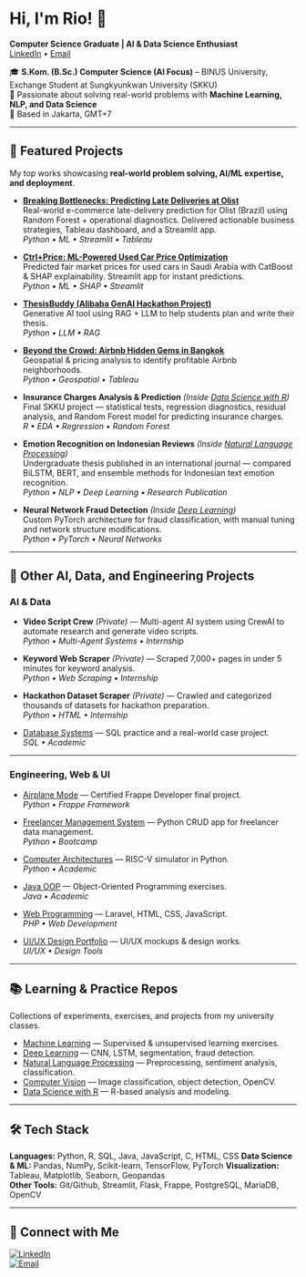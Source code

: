 # Hi, I'm Rio! 👋  
**Computer Science Graduate | AI & Data Science Enthusiast**  
[LinkedIn](https://www.linkedin.com/in/riopramana/) • [Email](mailto:riopramana1021@gmail.com)

🎓 **S.Kom. (B.Sc.) Computer Science (AI Focus)** – BINUS University, Exchange Student at Sungkyunkwan University (SKKU)  
🧠 Passionate about solving real-world problems with **Machine Learning, NLP, and Data Science**  
📍 Based in Jakarta, GMT+7

---

## 🚀 Featured Projects
My top works showcasing **real-world problem solving, AI/ML expertise, and deployment**.

- **[Breaking Bottlenecks: Predicting Late Deliveries at Olist](https://github.com/PurwadhikaDev/AlphaGroup_DTI_OL_02_FinalProject)**  
  Real-world e-commerce late-delivery prediction for Olist (Brazil) using Random Forest + operational diagnostics. Delivered actionable business strategies, Tableau dashboard, and a Streamlit app.  
  *Python • ML • Streamlit • Tableau*

- **[Ctrl+Price: ML-Powered Used Car Price Optimization](https://github.com/RioPramana21/Ctrl-Price-Taking-Control-of-Used-Car-Valuations-with-ML)**  
  Predicted fair market prices for used cars in Saudi Arabia with CatBoost & SHAP explainability. Streamlit app for instant predictions.  
  *Python • ML • SHAP • Streamlit*

- **[ThesisBuddy (Alibaba GenAI Hackathon Project)](https://github.com/RioPramana21/ThesisBuddy)**  
  Generative AI tool using RAG + LLM to help students plan and write their thesis.  
  *Python • LLM • RAG*

- **[Beyond the Crowd: Airbnb Hidden Gems in Bangkok](https://github.com/RioPramana21/Beyond-the-Crowd-How-to-Spot-Airbnb-Hidden-Gems-Set-Winning-Prices-in-Bangkok)**  
  Geospatial & pricing analysis to identify profitable Airbnb neighborhoods.  
  *Python • Geospatial • Tableau*

- **Insurance Charges Analysis & Prediction** *(Inside [Data Science with R](https://github.com/RioPramana21/data-science-with-r))*  
  Final SKKU project — statistical tests, regression diagnostics, residual analysis, and Random Forest model for predicting insurance charges.  
  *R • EDA • Regression • Random Forest*

- **Emotion Recognition on Indonesian Reviews** *(Inside [Natural Language Processing](https://github.com/RioPramana21/natural-language-processing))*  
  Undergraduate thesis published in an international journal — compared BiLSTM, BERT, and ensemble methods for Indonesian text emotion recognition.  
  *Python • NLP • Deep Learning • Research Publication*

- **Neural Network Fraud Detection** *(Inside [Deep Learning](https://github.com/RioPramana21/deep-learning))*  
  Custom PyTorch architecture for fraud classification, with manual tuning and network structure modifications.  
  *Python • PyTorch • Neural Networks*

---

## 📂 Other AI, Data, and Engineering Projects

### **AI & Data**
- **Video Script Crew** *(Private)* — Multi-agent AI system using CrewAI to automate research and generate video scripts.  
  *Python • Multi-Agent Systems • Internship*

- **Keyword Web Scraper** *(Private)* — Scraped 7,000+ pages in under 5 minutes for keyword analysis.  
  *Python • Web Scraping • Internship*

- **Hackathon Dataset Scraper** *(Private)* — Crawled and categorized thousands of datasets for hackathon preparation.  
  *Python • HTML • Internship*

- [Database Systems](https://github.com/RioPramana21/database-systems) — SQL practice and a real-world case project.  
  *SQL • Academic*

---

### **Engineering, Web & UI**
- [Airplane Mode](https://github.com/RioPramana21/airplane_mode) — Certified Frappe Developer final project.  
  *Python • Frappe Framework*

- [Freelancer Management System](https://github.com/RioPramana21/Freelancer-Management-System) — Python CRUD app for freelancer data management.  
  *Python • Bootcamp*

- [Computer Architectures](https://github.com/RioPramana21/computer-architectures) — RISC-V simulator in Python.  
  *Python • Academic*

- [Java OOP](https://github.com/RioPramana21/java-oop) — Object-Oriented Programming exercises.  
  *Java • Academic*

- [Web Programming](https://github.com/RioPramana21/web-programming) — Laravel, HTML, CSS, JavaScript.  
  *PHP • Web Development*

- [UI/UX Design Portfolio](https://github.com/RioPramana21/ui-ux-design) — UI/UX mockups & design works.  
  *UI/UX • Design Tools*

---

## 📚 Learning & Practice Repos
Collections of experiments, exercises, and projects from my university classes.

- [Machine Learning](https://github.com/RioPramana21/machine-learning) — Supervised & unsupervised learning exercises.  
- [Deep Learning](https://github.com/RioPramana21/deep-learning) — CNN, LSTM, segmentation, fraud detection.  
- [Natural Language Processing](https://github.com/RioPramana21/natural-language-processing) — Preprocessing, sentiment analysis, classification.  
- [Computer Vision](https://github.com/RioPramana21/computer-vision) — Image classification, object detection, OpenCV.  
- [Data Science with R](https://github.com/RioPramana21/data-science-with-r) — R-based analysis and modeling.

---

## 🛠️ Tech Stack
**Languages:** Python, R, SQL, Java, JavaScript, C, HTML, CSS
**Data Science & ML:** Pandas, NumPy, Scikit-learn, TensorFlow, PyTorch
**Visualization:** Tableau, Matplotlib, Seaborn, Geopandas  
**Other Tools:** Git/Github, Streamlit, Flask, Frappe, PostgreSQL, MariaDB, OpenCV

---

## 🤝 Connect with Me
[![LinkedIn](https://img.shields.io/badge/LinkedIn-Profile-blue)](https://www.linkedin.com/in/riopramana/)  
[![Email](https://img.shields.io/badge/Email-Contact%20Me-red)](mailto:riopramana1021@gmail.com)
